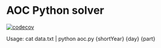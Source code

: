 # AOC Python solver

[![codecov](https://codecov.io/gh/donmahallem/aoc/graphs/badge.svg?token=meG36M3hel&component=module_python)](https://app.codecov.io/gh/donmahallem/aoc?components%5B0%5D=Python)

Usage: cat data.txt | python aoc.py {shortYear} {day} {part}
